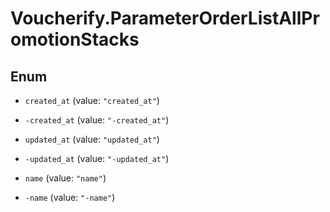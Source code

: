 # Voucherify.ParameterOrderListAllPromotionStacks

## Enum


* `created_at` (value: `"created_at"`)

* `-created_at` (value: `"-created_at"`)

* `updated_at` (value: `"updated_at"`)

* `-updated_at` (value: `"-updated_at"`)

* `name` (value: `"name"`)

* `-name` (value: `"-name"`)


